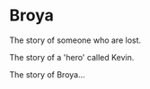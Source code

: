 Broya
=====

The story of someone who are lost.

The story of a 'hero' called Kevin.

The story of Broya...
